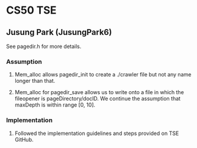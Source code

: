 # CS50 TSE
## Jusung Park (JusungPark6)

See pagedir.h for more details.

### Assumption

1. Mem_alloc allows pagedir_init to create a ./crawler file but not any name longer than that.

2. Mem_alloc for pagedir_save allows us to write onto a file in which the fileopener is pageDirectory/docID. We continue the assumption that maxDepth is within range [0, 10].

### Implementation

1. Followed the implementation guidelines and steps provided on TSE GitHub.